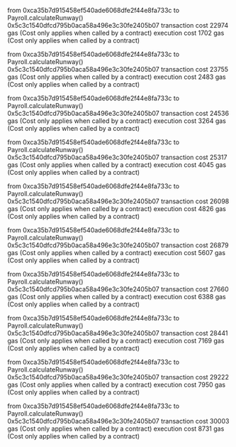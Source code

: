  from 	0xca35b7d915458ef540ade6068dfe2f44e8fa733c
 to 	Payroll.calculateRunway() 
 0x5c3c1540dfcd795b0aca58a496e3c30fe2405b07
 transaction cost 	22974 gas (Cost only applies when called by a contract)
 execution cost 	1702 gas (Cost only applies when called by a contract)

 from 	0xca35b7d915458ef540ade6068dfe2f44e8fa733c
 to 	Payroll.calculateRunway() 
 0x5c3c1540dfcd795b0aca58a496e3c30fe2405b07
 transaction cost 	23755 gas (Cost only applies when called by a contract)
 execution cost 	2483 gas (Cost only applies when called by a contract)

 from 	0xca35b7d915458ef540ade6068dfe2f44e8fa733c
 to 	Payroll.calculateRunway() 0x5c3c1540dfcd795b0aca58a496e3c30fe2405b07
 transaction cost 	24536 gas (Cost only applies when called by a contract)
 execution cost 	3264 gas (Cost only applies when called by a contract)

 from 	0xca35b7d915458ef540ade6068dfe2f44e8fa733c
 to 	Payroll.calculateRunway() 0x5c3c1540dfcd795b0aca58a496e3c30fe2405b07
 transaction cost 	25317 gas (Cost only applies when called by a contract)
 execution cost 	4045 gas (Cost only applies when called by a contract)

 from 	0xca35b7d915458ef540ade6068dfe2f44e8fa733c
 to 	Payroll.calculateRunway() 0x5c3c1540dfcd795b0aca58a496e3c30fe2405b07
 transaction cost 	26098 gas (Cost only applies when called by a contract)
 execution cost 	4826 gas (Cost only applies when called by a contract)

 from 	0xca35b7d915458ef540ade6068dfe2f44e8fa733c
 to 	Payroll.calculateRunway() 0x5c3c1540dfcd795b0aca58a496e3c30fe2405b07
 transaction cost 	26879 gas (Cost only applies when called by a contract)
 execution cost 	5607 gas (Cost only applies when called by a contract)

 from 	0xca35b7d915458ef540ade6068dfe2f44e8fa733c
 to 	Payroll.calculateRunway() 0x5c3c1540dfcd795b0aca58a496e3c30fe2405b07
 transaction cost 	27660 gas (Cost only applies when called by a contract)
 execution cost 	6388 gas (Cost only applies when called by a contract)

 from 	0xca35b7d915458ef540ade6068dfe2f44e8fa733c
 to 	Payroll.calculateRunway() 0x5c3c1540dfcd795b0aca58a496e3c30fe2405b07
 transaction cost 	28441 gas (Cost only applies when called by a contract)
 execution cost 	7169 gas (Cost only applies when called by a contract)

 from 	0xca35b7d915458ef540ade6068dfe2f44e8fa733c
 to 	Payroll.calculateRunway() 0x5c3c1540dfcd795b0aca58a496e3c30fe2405b07
 transaction cost 	29222 gas (Cost only applies when called by a contract)
 execution cost 	7950 gas (Cost only applies when called by a contract)

 from 	0xca35b7d915458ef540ade6068dfe2f44e8fa733c
 to 	Payroll.calculateRunway() 0x5c3c1540dfcd795b0aca58a496e3c30fe2405b07
 transaction cost 	30003 gas (Cost only applies when called by a contract)
 execution cost 	8731 gas (Cost only applies when called by a contract)
